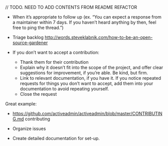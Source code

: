 // TODO. NEED TO ADD CONTENTS FROM README REFACTOR

* When it’s appropriate to follow up (ex. “You can expect a response from a maintainer within 7 days. If you haven’t heard anything by then, feel free to ping the thread.”)


* Triage backlog http://words.steveklabnik.com/how-to-be-an-open-source-gardener
* If you don’t want to accept a contribution:
  * Thank them for their contribution
  * Explain why it doesn’t fit into the scope of the project, and offer clear suggestions for improvement, if you’re able. Be kind, but firm.
  * Link to relevant documentation, if you have it. If you notice repeated requests for things you don’t want to accept, add them into your documentation to avoid repeating yourself.
  * Close the request

Great example:
* https://github.com/activeadmin/activeadmin/blob/master/CONTRIBUTING.md
contributing

* Organize issues
* Create detailed documentation for set-up.
